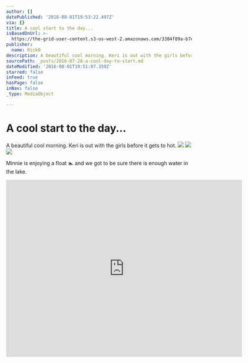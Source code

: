 ```yaml
---
author: []
datePublished: '2016-08-01T19:53:22.497Z'
via: {}
title: A cool start to the day...
isBasedOnUrl: >-
  https://the-grid-user-content.s3-us-west-2.amazonaws.com/3384f89a-b7e7-4d7d-a011-2440fc295ef1.jpg
publisher:
  name: RickO
description: A beautiful cool morning. Keri is out with the girls before it gets to hot.
sourcePath: _posts/2016-07-28-a-cool-day-to-start.md
dateModified: '2016-08-01T19:51:07.359Z'
starred: false
inFeed: true
hasPage: false
inNav: false
_type: MediaObject

---
```

# A cool start to the day...

A beautiful cool morning. Keri is out with the girls before it gets to hot.
![](https://the-grid-user-content.s3-us-west-2.amazonaws.com/9c7dbf0c-c6fd-4e2e-97b5-82d2fb7fecea.jpg)
![](https://the-grid-user-content.s3-us-west-2.amazonaws.com/79b17f14-5180-4187-9524-0a1984a31ace.jpg)
![](https://the-grid-user-content.s3-us-west-2.amazonaws.com/0e12a65e-7b91-45cd-a675-f34edbc08e47.jpg)

Minnie is enjoying a float 🏊 and we got to be sure there is enough water in the lake.

<iframe src="https://cdn.embedly.com/widgets/media.html?src=https://www.youtube.com/embed/oRSkI5Ol-e4?feature=oembed&amp;url=http://www.youtube.com/watch?v=oRSkI5Ol-e4&amp;image=https://i.ytimg.com/vi/oRSkI5Ol-e4/hqdefault.jpg&amp;key=b7d04c9b404c499eba89ee7072e1c4f7&amp;type=text/html&amp;schema=youtube" width="640" height="480" scrolling="no" frameborder="0" allowfullscreen="" style=""></iframe>